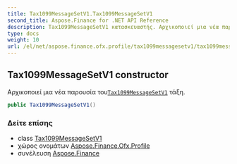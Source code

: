 ```yaml
---
title: Tax1099MessageSetV1.Tax1099MessageSetV1
second_title: Aspose.Finance for .NET API Reference
description: Tax1099MessageSetV1 κατασκευαστής. Αρχικοποιεί μια νέα παρουσία τουTax1099MessageSetV1 τάξη.
type: docs
weight: 10
url: /el/net/aspose.finance.ofx.profile/tax1099messagesetv1/tax1099messagesetv1/
---
```

## Tax1099MessageSetV1 constructor

Αρχικοποιεί μια νέα παρουσία του[`Tax1099MessageSetV1`](../) τάξη.

```csharp
public Tax1099MessageSetV1()
```

### Δείτε επίσης

* class [Tax1099MessageSetV1](../)
* χώρος ονομάτων [Aspose.Finance.Ofx.Profile](../../tax1099messagesetv1/)
* συνέλευση [Aspose.Finance](../../../)


